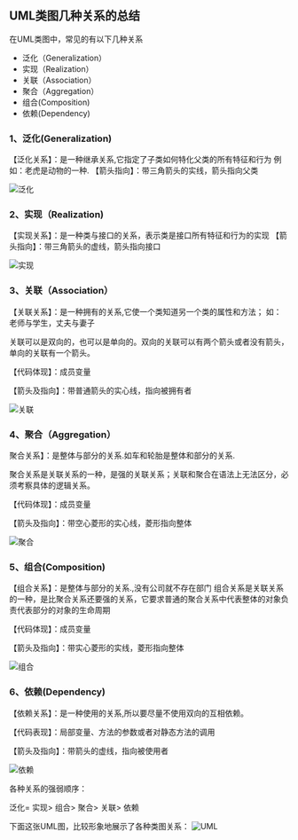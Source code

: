## UML类图几种关系的总结

在UML类图中，常见的有以下几种关系
- 泛化（Generalization）
- 实现（Realization）
- 关联（Association）
- 聚合（Aggregation）
- 组合(Composition)
- 依赖(Dependency)

### 1、泛化(Generalization)

【泛化关系】：是一种继承关系,它指定了子类如何特化父类的所有特征和行为
例如：老虎是动物的一种.
【箭头指向】：带三角箭头的实线，箭头指向父类

 ![泛化](https://github.com/SunshineBrother/JHBlog/blob/master/设计模式/UML/泛化.png)

### 2、实现（Realization)
【实现关系】：是一种类与接口的关系，表示类是接口所有特征和行为的实现
【箭头指向】：带三角箭头的虚线，箭头指向接口

 ![实现](https://github.com/SunshineBrother/JHBlog/blob/master/设计模式/UML/Realization.png)

### 3、关联（Association）

【关联关系】：是一种拥有的关系,它使一个类知道另一个类的属性和方法；
如：老师与学生，丈夫与妻子

关联可以是双向的，也可以是单向的。双向的关联可以有两个箭头或者没有箭头，单向的关联有一个箭头。

【代码体现】：成员变量

【箭头及指向】：带普通箭头的实心线，指向被拥有者


 ![关联](https://github.com/SunshineBrother/JHBlog/blob/master/设计模式/UML/Association.png)

### 4、聚合（Aggregation）
聚合关系】：是整体与部分的关系.如车和轮胎是整体和部分的关系.

聚合关系是关联关系的一种，是强的关联关系；关联和聚合在语法上无法区分，必须考察具体的逻辑关系。

【代码体现】：成员变量

【箭头及指向】：带空心菱形的实心线，菱形指向整体

 ![聚合](https://github.com/SunshineBrother/JHBlog/blob/master/设计模式/UML/Aggregation.png)

### 5、组合(Composition)

【组合关系】：是整体与部分的关系.,没有公司就不存在部门      组合关系是关联关系的一种，是比聚合关系还要强的关系，它要求普通的聚合关系中代表整体的对象负责代表部分的对象的生命周期

【代码体现】：成员变量

【箭头及指向】：带实心菱形的实线，菱形指向整体

 ![组合](https://github.com/SunshineBrother/JHBlog/blob/master/设计模式/UML/Composition.png)

### 6、依赖(Dependency)
【依赖关系】：是一种使用的关系,所以要尽量不使用双向的互相依赖。

【代码表现】：局部变量、方法的参数或者对静态方法的调用

【箭头及指向】：带箭头的虚线，指向被使用者


 ![依赖](https://github.com/SunshineBrother/JHBlog/blob/master/设计模式/UML/Dependency.png)

各种关系的强弱顺序：

泛化= 实现> 组合> 聚合> 关联> 依赖

 

下面这张UML图，比较形象地展示了各种类图关系：
 ![UML](https://github.com/SunshineBrother/JHBlog/blob/master/设计模式/UML/UML.png)

















